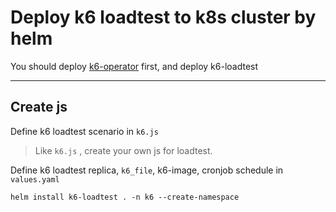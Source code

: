 # Deploy k6 loadtest to k8s cluster by helm

You should deploy [k6-operator](https://github.com/joeunlog/k6-operator) first, and deploy k6-loadtest

---

## Create js

Define k6 loadtest scenario in `k6.js`
> Like `k6.js` , create your own js for loadtest.

Define k6 loadtest replica, `k6_file`, k6-image, cronjob schedule in `values.yaml`


```
helm install k6-loadtest . -n k6 --create-namespace
```
